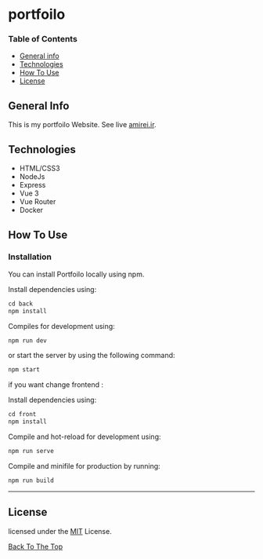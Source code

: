 # portfoilo
### Table of Contents
- [General info](#general-info)
- [Technologies](#technologies)
- [How To Use](#how-to-use)
- [License](#license)

## General Info

This is my portfoilo Website. See live [amirei.ir](http://amirei.ir/).

## Technologies

- HTML/CSS3
- NodeJs
- Express
- Vue 3
- Vue Router
- Docker

## How To Use

### Installation
You can install Portfoilo locally using npm.

Install dependencies using:

```html
cd back
npm install
```

Compiles for development using:

```html
npm run dev
```

or start the server by using the following command:

```html
npm start
``` 

if you want change frontend :

Install dependencies using:

```html
cd front
npm install
```

Compile and hot-reload for development using:

```html
npm run serve
```

Compile and minifile for production by running:

```html
npm run build
```

---


## License

licensed under the [MIT](LICENSE) License.

[Back To The Top](#portfoilo)
